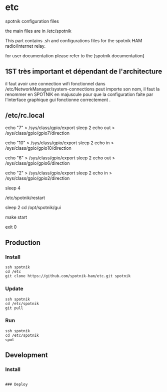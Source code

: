 # etc
spotnik configuration files

the main files are in /etc/spotnik


This part contains .sh and configurations files for the spotnik HAM radio/internet relay.

for user documentation please refer to the [spotnik documentation]

## 1ST très important et dépendant de l'architecture 

il faut avoir une connection wifi fonctionnel dans /etc/NetworkManager/system-connections
peut importe son nom, il faut la renommer en SPOTNIK en majuscule pour que la configuration faite par l'interface graphique
gui fonctionne correctement .

## /etc/rc.local 
echo "7" > /sys/class/gpio/export 
sleep 2
echo out > /sys/class/gpio/gpio7/direction

echo "10" > /sys/class/gpio/export 
sleep 2
echo in > /sys/class/gpio/gpio10/direction

echo "6" > /sys/class/gpio/export 
sleep 2
echo out > /sys/class/gpio/gpio6/direction

echo "2" > /sys/class/gpio/export 
sleep 2
echo in > /sys/class/gpio/gpio2/direction

sleep 4

/etc/spotnik/restart

sleep 2
cd /opt/spotnik/gui

make start 

exit 0


## Production

### Install

```
ssh spotnik
cd /etc
git clone https://github.com/spotnik-ham/etc.git spotnik

```

### Update

```
ssh spotnik
cd /etc/spotnik
git pull

```

### Run

```
ssh spotnik
cd /etc/spotnik
spot

```


## Development

### Install

```

### Deploy


```
```
